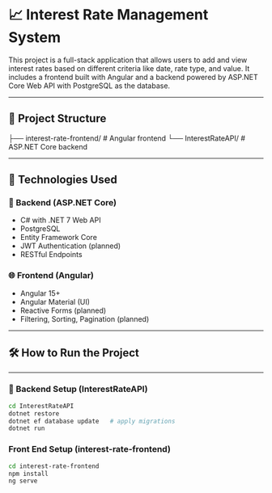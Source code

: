# 📈 Interest Rate Management System

This project is a full-stack application that allows users to add and view interest rates based on different criteria like date, rate type, and value. It includes a frontend built with Angular and a backend powered by ASP.NET Core Web API with PostgreSQL as the database.

---

## 📂 Project Structure


├── interest-rate-frontend/ # Angular frontend
└── InterestRateAPI/ # ASP.NET Core backend


---

## 🚀 Technologies Used

### 🔧 Backend (ASP.NET Core)
- C# with .NET 7 Web API
- PostgreSQL
- Entity Framework Core
- JWT Authentication (planned)
- RESTful Endpoints

### 🌐 Frontend (Angular)
- Angular 15+
- Angular Material (UI)
- Reactive Forms (planned)
- Filtering, Sorting, Pagination (planned)

---

## 🛠 How to Run the Project

---

### 🚀 Backend Setup (InterestRateAPI)

```bash
cd InterestRateAPI
dotnet restore
dotnet ef database update   # apply migrations
dotnet run
```
### Front End Setup (interest-rate-frontend)
```bash 
cd interest-rate-frontend
npm install
ng serve

